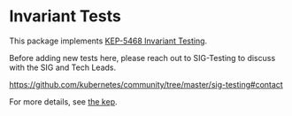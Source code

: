 # Invariant Tests

This package implements [KEP-5468 Invariant Testing][kep].

Before adding new tests here, please reach out to SIG-Testing to discuss
with the SIG and Tech Leads.

https://github.com/kubernetes/community/tree/master/sig-testing#contact

For more details, see [the kep][kep].

[kep]: https://git.k8s.io/enhancements/keps/sig-testing/5468-invariant-testing

